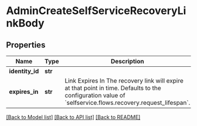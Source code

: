 # AdminCreateSelfServiceRecoveryLinkBody


## Properties
Name | Type | Description | Notes
------------ | ------------- | ------------- | -------------
**identity_id** | **str** |  | 
**expires_in** | **str** | Link Expires In  The recovery link will expire at that point in time. Defaults to the configuration value of &#x60;selfservice.flows.recovery.request_lifespan&#x60;. | [optional] 

[[Back to Model list]](../README.md#documentation-for-models) [[Back to API list]](../README.md#documentation-for-api-endpoints) [[Back to README]](../README.md)


